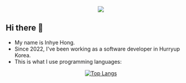 <div id="header" align="center">
  <img src="https://capsule-render.vercel.app/api?type=shark&height=300&color=gradient&section=header&reversal=false&fontAlign=35&animation=twinkling&textBg=false&fontSize=65&strokeWidth=2&fontColor=FFFFFF&stroke=3a00a2"/>
</div>

## Hi there 👋

- My name is Inhye Hong.
- Since 2022, I've been working as a software developer in Hurryup Korea.
- This is what I use programming languages:

<div id="toplangs" align="center">
  
  [![Top Langs](https://github-readme-stats.vercel.app/api/top-langs/?username=sophia9999&hide=html,css)](https://github.com/anuraghazra/github-readme-stats)
  
</div>
<!--
**sophia9999/sophia9999** is a ✨ _special_ ✨ repository because its `README.md` (this file) appears on your GitHub profile.

Here are some ideas to get you started:

- 🔭 I’m currently working on ...
- 🌱 I’m currently learning ...
- 👯 I’m looking to collaborate on ...
- 🤔 I’m looking for help with ...
- 💬 Ask me about ...
- 📫 How to reach me: ...
- 😄 Pronouns: ...
- ⚡ Fun fact: ...
-->
